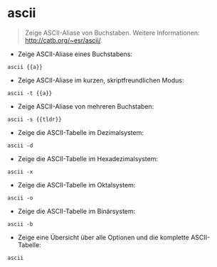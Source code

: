 # ascii

> Zeige ASCII-Aliase von Buchstaben.
> Weitere Informationen: <http://catb.org/~esr/ascii/>.

- Zeige ASCII-Aliase eines Buchstabens:

`ascii {{a}}`

- Zeige ASCII-Aliase im kurzen, skriptfreundlichen Modus:

`ascii -t {{a}}`

- Zeige ASCII-Aliase von mehreren Buchstaben:

`ascii -s {{tldr}}`

- Zeige die ASCII-Tabelle im Dezimalsystem:

`ascii -d`

- Zeige die ASCII-Tabelle im Hexadezimalsystem:

`ascii -x`

- Zeige die ASCII-Tabelle im Oktalsystem:

`ascii -o`

- Zeige die ASCII-Tabelle im Binärsystem:

`ascii -b`

- Zeige eine Übersicht über alle Optionen und die komplette ASCII-Tabelle:

`ascii`
